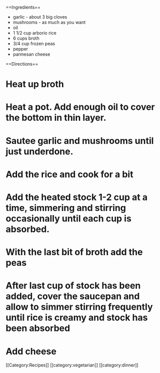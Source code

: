 ==Ingredients==

*    garlic - about 3 big cloves
*    mushrooms - as much as you want
*    oil
*    1 1/2 cup arborio rice
*    6 cups broth
*    3/4 cup frozen peas
*    pepper
*    parmesan cheese

==Directions==

# Heat up broth
# Heat a pot. Add enough oil to cover the bottom in thin  layer. 
# Sautee garlic and mushrooms until just underdone. 
# Add the rice and cook for a bit
# Add the heated stock 1-2 cup at a time, simmering and stirring occasionally until each cup is absorbed.
# With the last bit of broth add the peas
# After last cup of stock has been added, cover the saucepan and allow to simmer stirring frequently until rice is creamy and stock has been absorbed
# Add cheese

[[Category:Recipes]] [[category:vegetarian]] [[category:dinner]]